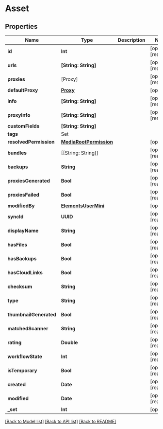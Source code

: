 # Asset

## Properties

Name | Type | Description | Notes
------------ | ------------- | ------------- | -------------
**id** | **Int** |  | [optional] [readonly] 
**urls** | **[String: String]** |  | [optional] [readonly] 
**proxies** | [Proxy] |  | [optional] [readonly] 
**defaultProxy** | [**Proxy**](Proxy.md) |  | [optional] 
**info** | **[String: String]** |  | [optional] [readonly] 
**proxyInfo** | **[String: String]** |  | [optional] [readonly] 
**customFields** | **[String: String]** |  | 
**tags** | Set<TagReference> |  | 
**resolvedPermission** | [**MediaRootPermission**](MediaRootPermission.md) |  | [optional] 
**bundles** | [[String: String]] |  | [optional] [readonly] 
**backups** | **String** |  | [optional] [readonly] 
**proxiesGenerated** | **Bool** |  | [optional] [readonly] 
**proxiesFailed** | **Bool** |  | [optional] [readonly] 
**modifiedBy** | [**ElementsUserMini**](ElementsUserMini.md) |  | [optional] 
**syncId** | **UUID** |  | [optional] [readonly] 
**displayName** | **String** |  | [optional] [readonly] 
**hasFiles** | **Bool** |  | [optional] [readonly] 
**hasBackups** | **Bool** |  | [optional] [readonly] 
**hasCloudLinks** | **Bool** |  | [optional] [readonly] 
**checksum** | **String** |  | [optional] [readonly] 
**type** | **String** |  | [optional] [readonly] 
**thumbnailGenerated** | **Bool** |  | [optional] [readonly] 
**matchedScanner** | **String** |  | [optional] [readonly] 
**rating** | **Double** |  | [optional] [readonly] 
**workflowState** | **Int** |  | [optional] [readonly] 
**isTemporary** | **Bool** |  | [optional] [readonly] 
**created** | **Date** |  | [optional] [readonly] 
**modified** | **Date** |  | [optional] [readonly] 
**_set** | **Int** |  | [optional] 

[[Back to Model list]](../README.md#documentation-for-models) [[Back to API list]](../README.md#documentation-for-api-endpoints) [[Back to README]](../README.md)


